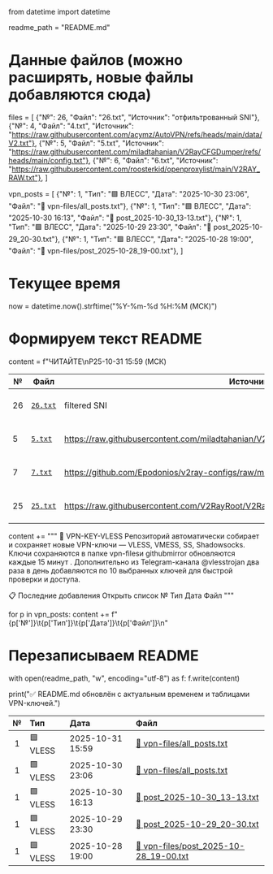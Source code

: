 from datetime import datetime

readme_path = "README.md"

# Данные файлов (можно расширять, новые файлы добавляются сюда)
files = [
    {"№": 26, "Файл": "26.txt", "Источник": "отфильтрованный SNI"},
    {"№": 4,  "Файл": "4.txt",  "Источник": "https://raw.githubusercontent.com/acymz/AutoVPN/refs/heads/main/data/V2.txt"},
    {"№": 5,  "Файл": "5.txt",  "Источник": "https://raw.githubusercontent.com/miladtahanian/V2RayCFGDumper/refs/heads/main/config.txt"},
    {"№": 6,  "Файл": "6.txt",  "Источник": "https://raw.githubusercontent.com/roosterkid/openproxylist/main/V2RAY_RAW.txt"},
]

vpn_posts = [
    {"№": 1, "Тип": "🟩 ВЛЕСС", "Дата": "2025-10-30 23:06", "Файл": "📄 vpn-files/all_posts.txt"},
    {"№": 1, "Тип": "🟩 ВЛЕСС", "Дата": "2025-10-30 16:13", "Файл": "📄 post_2025-10-30_13-13.txt"},
    {"№": 1, "Тип": "🟩 ВЛЕСС", "Дата": "2025-10-29 23:30", "Файл": "📄 post_2025-10-29_20-30.txt"},
    {"№": 1, "Тип": "🟩 ВЛЕСС", "Дата": "2025-10-28 19:00", "Файл": "📄 vpn-files/post_2025-10-28_19-00.txt"},
]

# Текущее время
now = datetime.now().strftime("%Y-%m-%d %H:%M (МСК)")

# Формируем текст README
content = f"ЧИТАЙТЕ\nP25-10-31 15:59 (МСК)

| № | Файл | Источник | Время |
|--|--|--|--|
| 26 | [`26.txt`](https://github.com/kort0881/vpn-key-vless/raw/refs/heads/main/githubmirror/26.txt) | filtered SNI | 2025-10-31 12:46 |
| 5 | [`5.txt`](https://github.com/kort0881/vpn-key-vless/raw/refs/heads/main/githubmirror/5.txt) | https://raw.githubusercontent.com/miladtahanian/V2RayCFGDumper/refs/heads/main/config.txt | 2025-10-31 12:46 |
| 7 | [`7.txt`](https://github.com/kort0881/vpn-key-vless/raw/refs/heads/main/githubmirror/7.txt) | https://github.com/Epodonios/v2ray-configs/raw/main/Splitted-By-Protocol/trojan.txt | 2025-10-31 12:46 |
| 25 | [`25.txt`](https://github.com/kort0881/vpn-key-vless/raw/refs/heads/main/githubmirror/25.txt) | https://raw.githubusercontent.com/V2RayRoot/V2RayConfig/refs/heads/main/Config/vless.txt | 2025-10-31 12:46 |

content += """
🔐 VPN-KEY-VLESS
Репозиторий автоматически собирает и сохраняет новые VPN-ключи — VLESS, VMESS, SS, Shadowsocks.
Ключи сохраняются в папке vpn-filesи githubmirror обновляются каждые 15 минут .
Дополнительно из Telegram-канала @vlesstrojan два раза в день добавляются по 10 выбранных ключей для быстрой проверки и доступа.

📋 Последние добавления
Открыть список
№	Тип	Дата	Файл
"""

for p in vpn_posts:
    content += f"{p['№']}\t{p['Тип']}\t{p['Дата']}\t{p['Файл']}\n"

# Перезаписываем README
with open(readme_path, "w", encoding="utf-8") as f:
    f.write(content)

print("✅ README.md обновлён с актуальным временем и таблицами VPN-ключей.")


| № | Тип | Дата | Файл |
|:-:|:--|:--|:--|
| 1 | 🟩 VLESS | 2025-10-31 15:59 | [📄 vpn-files/all_posts.txt](vpn-files/all_posts.txt) |
| 1 | 🟩 VLESS | 2025-10-30 23:06 | [📄 vpn-files/all_posts.txt](vpn-files/all_posts.txt) |
| 1 | 🟩 VLESS | 2025-10-30 16:13 | [📄 post_2025-10-30_13-13.txt](post_2025-10-30_13-13.txt) |
| 1 | 🟩 VLESS | 2025-10-29 23:30 | [📄 post_2025-10-29_20-30.txt](post_2025-10-29_20-30.txt) |
| 1 | 🟩 VLESS | 2025-10-28 19:00 | [📄 vpn-files/post_2025-10-28_19-00.txt](vpn-files/post_2025-10-28_19-00.txt) |